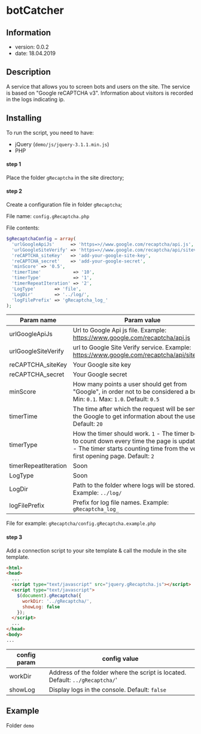 # botCatcher

## Information
* version: 0.0.2
* date: 18.04.2019

## Description
A service that allows you to screen bots and users on the site. The service is based on "Google reCAPTCHA v3". Information about visitors is recorded in the logs indicating ip.

## Installing
To run the script, you need to have:
* jQuery (`demo/js/jquery-3.1.1.min.js`)
* PHP

#### step 1
Place the folder `gRecaptcha` in the site directory;

#### step 2 
Create a configuration file in folder `gRecaptcha`;

File name: `config.gRecaptcha.php`

File contents:
```php
$gRecaptchaConfig = array(
  'urlGoogleApiJs'      => 'https=>//www.google.com/recaptcha/api.js',
  'urlGoogleSiteVerify' => 'https=>//www.google.com/recaptcha/api/siteverify',
  'reCAPTCHA_siteKey'   => 'add-your-google-site-key',
  'reCAPTCHA_secret'    => 'add-your-google-secret',
  'minScore' => '0.5',
  'timerTime'            => '10',
  'timerType'            => '1',
  'timerRepeatIteration' => '2',
  'LogType'       => 'file',
  'LogDir'        => '../log/',
  'logFilePrefix' => 'gRecaptcha_log_'
);
```
Param name  | Param value
----------------|----------------------
|urlGoogleApiJs | Url to Google Api js file. Example: https://www.google.com/recaptcha/api.js|
|urlGoogleSiteVerify| url to Google Site Verify service. Example: https://www.google.com/recaptcha/api/siteverify|
|reCAPTCHA_siteKey| Your Google site key |
|reCAPTCHA_secret| Your Google secret |
|minScore| How many points a user should get from "Google", in order not to be considered a bot. Min: `0.1`. Max: `1.0`. Default: `0.5`|
|timerTime|The time after which the request will be sent to the Google to get information about the user. Default: `20`|
|timerType|How the timer should work. `1` - The timer begins to count down every time the page is updated. `2` - The timer starts counting time from the very first opening page. Default: `2`|
|timerRepeatIteration| Soon |
|LogType| Soon | 
|LogDir| Path to the folder where logs will be stored. Example: `../log/` |
|logFilePrefix| Prefix for log file names. Example: `gRecaptcha_log_`|

File for example: `gRecaptcha/config.gRecaptcha.example.php`

#### step  3
Add a connection script to your site template & call the module in the site template. 
```html
<html>
<head>
  ...
  <script type="text/javascript" src="jquery.gRecaptcha.js"></script>
  <script type="text/javascript">
    $(document).gRecaptcha({
      workDir: '../gRecaptcha/',
      showLog: false
    });
  </script>
  ...
</head>
<body>
...
```
|config param|config value|
----------------|----------------------
|workDir|Address of the folder where the script is located. Default: `../gRecaptcha/`'|
|showLog|Display logs in the console. Default: `false`|

## Example
Folder `demo`